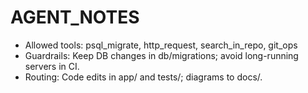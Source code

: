 # AGENT_NOTES

- Allowed tools: psql_migrate, http_request, search_in_repo, git_ops
- Guardrails: Keep DB changes in db/migrations; avoid long-running servers in CI.
- Routing: Code edits in app/ and tests/; diagrams to docs/.
